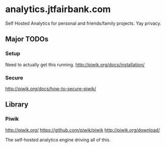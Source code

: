 analytics.jtfairbank.com
===============================================================================

Self Hosted Analytics for personal and friends/family projects.  Yay privacy.


Major TODOs
------------------------------------------------------------

### Setup ###

Need to actually get this running. http://piwik.org/docs/installation/

### Secure ###

http://piwik.org/docs/how-to-secure-piwik/


Library
------------------------------------------------------------

### Piwik ###

http://piwik.org/
https://github.com/piwik/piwik
http://piwik.org/download/

The self-hosted analytics engine driving all of this.